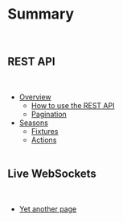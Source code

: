 # Summary​
​
## REST API
​
* [Overview](page1/README.md)    
    * [How to use the REST API](page1/page1-1.md)    
    * [Pagination](part1/page1-2.md)
​
* [Seasons](page2/README.md)    
    * [Fixtures](page2/page2-1.md)    
    * [Actions](part2/page2-2.md)    
​
## Live WebSockets
​
* [Yet another page](another-page.md)
